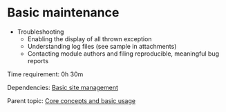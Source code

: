 # Basic maintenance

- Troubleshooting
  - Enabling the display of all thrown exception
  - Understanding log files (see sample in attachments)
  - Contacting module authors and filing reproducible, meaningful bug reports

Time requirement: 0h 30m

Dependencies: [Basic site management](BasicSiteManagement)

Parent topic: [Core concepts and basic usage](./)
